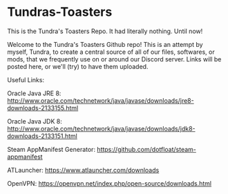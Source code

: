 # Tundras-Toasters
This is the Tundra's Toasters Repo. It had literally nothing. Until now! 

Welcome to the Tundra's Toasters Github repo! This is an attempt by myself, Tundra, to create a central source of all of our files, softwares, or mods, that we frequently use on or around our Discord server. Links will be posted here, or we'll (try) to have them uploaded.




Useful Links:

Oracle Java JRE 8: http://www.oracle.com/technetwork/java/javase/downloads/jre8-downloads-2133155.html

Oracle Java JDK 8: http://www.oracle.com/technetwork/java/javase/downloads/jdk8-downloads-2133151.html

Steam AppManifest Generator: https://github.com/dotfloat/steam-appmanifest

ATLauncher: https://www.atlauncher.com/downloads

OpenVPN: https://openvpn.net/index.php/open-source/downloads.html
